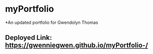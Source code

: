 # myPortfolio

*An updated portfolio for Gwendolyn Thomas

## Deployed Link: https://gwenniegwen.github.io/myPortfolio-/
